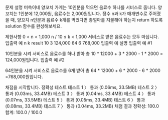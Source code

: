 문제 설명
머쓱이네 양꼬치 가게는 10인분을 먹으면 음료수 하나를 서비스로 줍니다. 양꼬치는 1인분에 12,000원, 음료수는 2,000원입니다. 정수 n과 k가 매개변수로 주어졌을 때, 양꼬치 n인분과 음료수 k개를 먹었다면 총얼마를 지불해야 하는지 return 하도록 solution 함수를 완성해보세요.

제한사항
0 < n < 1,000
n / 10 ≤ k < 1,000
서비스로 받은 음료수는 모두 마십니다.
입출력 예
n	k	result
10	3	124,000
64	6	768,000
입출력 예 설명
입출력 예 #1

10인분을 시켜 서비스로 음료수를 하나 받아 총 10 * 12000 + 3 * 2000 - 1 * 2000 = 124,000원입니다.
입출력 예 #2

64인분을 시켜 서비스로 음료수를 6개 받아 총 64 * 12000 + 6 * 2000 - 6 * 2000 =768,000원입니다.

채점을 시작합니다.
정확성  테스트
테스트 1 〉	통과 (0.06ms, 33.5MB)
테스트 2 〉	통과 (0.03ms, 33.4MB)
테스트 3 〉	통과 (0.04ms, 33.4MB)
테스트 4 〉	통과 (0.07ms, 33.5MB)
테스트 5 〉	통과 (0.05ms, 33.4MB)
테스트 6 〉	통과 (0.08ms, 33.4MB)
테스트 7 〉	통과 (0.04ms, 33.2MB)
채점 결과
정확성: 100.0
합계: 100.0 / 100.0